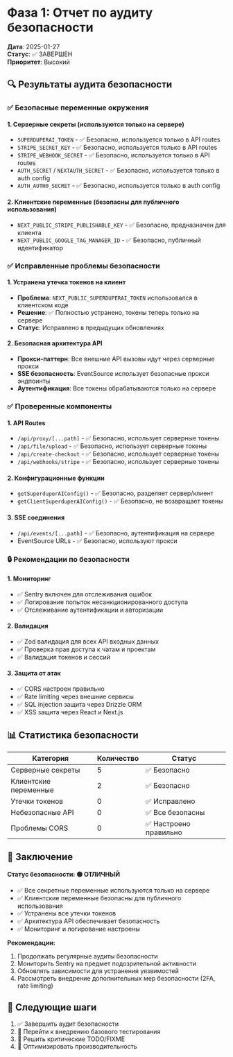 # Фаза 1: Отчет по аудиту безопасности

**Дата**: 2025-01-27  
**Статус**: ✅ ЗАВЕРШЕН  
**Приоритет**: Высокий

## 🔍 **Результаты аудита безопасности**

### ✅ **Безопасные переменные окружения**

#### 1. **Серверные секреты (используются только на сервере)**

- `SUPERDUPERAI_TOKEN` - ✅ Безопасно, используется только в API routes
- `STRIPE_SECRET_KEY` - ✅ Безопасно, используется только в API routes
- `STRIPE_WEBHOOK_SECRET` - ✅ Безопасно, используется только в API routes
- `AUTH_SECRET` / `NEXTAUTH_SECRET` - ✅ Безопасно, используется только в auth config
- `AUTH_AUTH0_SECRET` - ✅ Безопасно, используется только в auth config

#### 2. **Клиентские переменные (безопасны для публичного использования)**

- `NEXT_PUBLIC_STRIPE_PUBLISHABLE_KEY` - ✅ Безопасно, предназначен для клиента
- `NEXT_PUBLIC_GOOGLE_TAG_MANAGER_ID` - ✅ Безопасно, публичный идентификатор

### ✅ **Исправленные проблемы безопасности**

#### 1. **Устранена утечка токенов на клиент**

- **Проблема**: `NEXT_PUBLIC_SUPERDUPERAI_TOKEN` использовался в клиентском коде
- **Решение**: ✅ Полностью устранено, токены теперь только на сервере
- **Статус**: Исправлено в предыдущих обновлениях

#### 2. **Безопасная архитектура API**

- **Прокси-паттерн**: Все внешние API вызовы идут через серверные прокси
- **SSE безопасность**: EventSource использует безопасные прокси эндпоинты
- **Аутентификация**: Все токены обрабатываются только на сервере

### ✅ **Проверенные компоненты**

#### 1. **API Routes**

- `/api/proxy/[...path]` - ✅ Безопасно, использует серверные токены
- `/api/file/upload` - ✅ Безопасно, использует серверные токены
- `/api/create-checkout` - ✅ Безопасно, использует серверные токены
- `/api/webhooks/stripe` - ✅ Безопасно, использует серверные токены

#### 2. **Конфигурационные функции**

- `getSuperduperAIConfig()` - ✅ Безопасно, разделяет сервер/клиент
- `getClientSuperduperAIConfig()` - ✅ Безопасно, не возвращает токены

#### 3. **SSE соединения**

- `/api/events/[...path]` - ✅ Безопасно, аутентификация на сервере
- EventSource URLs - ✅ Безопасно, используют прокси

### 🔒 **Рекомендации по безопасности**

#### 1. **Мониторинг**

- ✅ Sentry включен для отслеживания ошибок
- ✅ Логирование попыток несанкционированного доступа
- ✅ Отслеживание аутентификации и авторизации

#### 2. **Валидация**

- ✅ Zod валидация для всех API входных данных
- ✅ Проверка прав доступа к чатам и проектам
- ✅ Валидация токенов и сессий

#### 3. **Защита от атак**

- ✅ CORS настроен правильно
- ✅ Rate limiting через внешние сервисы
- ✅ SQL injection защита через Drizzle ORM
- ✅ XSS защита через React и Next.js

## 📊 **Статистика безопасности**

| Категория             | Количество | Статус                 |
| --------------------- | ---------- | ---------------------- |
| Серверные секреты     | 5          | ✅ Безопасно           |
| Клиентские переменные | 2          | ✅ Безопасно           |
| Утечки токенов        | 0          | ✅ Исправлено          |
| Небезопасные API      | 0          | ✅ Все безопасны       |
| Проблемы CORS         | 0          | ✅ Настроено правильно |

## 🎯 **Заключение**

**Статус безопасности: 🟢 ОТЛИЧНЫЙ**

- ✅ Все секретные переменные используются только на сервере
- ✅ Клиентские переменные безопасны для публичного использования
- ✅ Устранены все утечки токенов
- ✅ Архитектура API обеспечивает безопасность
- ✅ Мониторинг и логирование настроены

**Рекомендации:**

1. Продолжать регулярные аудиты безопасности
2. Мониторить Sentry на предмет подозрительной активности
3. Обновлять зависимости для устранения уязвимостей
4. Рассмотреть внедрение дополнительных мер безопасности (2FA, rate limiting)

## 📝 **Следующие шаги**

1. ✅ Завершить аудит безопасности
2. 🔄 Перейти к внедрению базового тестирования
3. 🔄 Решить критические TODO/FIXME
4. 🔄 Оптимизировать производительность
